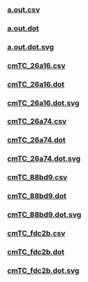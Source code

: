 ### [a.out.csv](a.out.csv)
### [a.out.dot](a.out.dot)
### [a.out.dot.svg](a.out.dot.svg)
### [cmTC_26a16.csv](cmTC_26a16.csv)
### [cmTC_26a16.dot](cmTC_26a16.dot)
### [cmTC_26a16.dot.svg](cmTC_26a16.dot.svg)
### [cmTC_26a74.csv](cmTC_26a74.csv)
### [cmTC_26a74.dot](cmTC_26a74.dot)
### [cmTC_26a74.dot.svg](cmTC_26a74.dot.svg)
### [cmTC_88bd9.csv](cmTC_88bd9.csv)
### [cmTC_88bd9.dot](cmTC_88bd9.dot)
### [cmTC_88bd9.dot.svg](cmTC_88bd9.dot.svg)
### [cmTC_fdc2b.csv](cmTC_fdc2b.csv)
### [cmTC_fdc2b.dot](cmTC_fdc2b.dot)
### [cmTC_fdc2b.dot.svg](cmTC_fdc2b.dot.svg)
